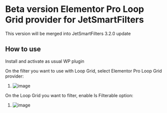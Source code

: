 # Beta version Elementor Pro Loop Grid provider for JetSmartFilters

This version will be merged into JetSmartFilters 3.2.0 update

## How to use

Install and activate as usual WP plugin

On the filter you want to use with Loop Grid, select Elementor Pro Loop Grid provider:

1.  ![image](https://user-images.githubusercontent.com/4987981/233942006-2ae2f9af-b16e-46b8-ad85-72358663f5ca.png)

On the Loop Grid you want to filter, enable Is Filterable option:

1.  ![image](https://user-images.githubusercontent.com/4987981/233942131-768babf6-1aab-445b-8aa9-ac858b0812f6.png)
